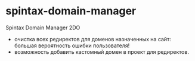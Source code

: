# spintax-domain-manager
Spintax Domain Manager 2DO

- очистка всех редиректов для доменов назначенных на сайт: большая вероятность ошибки пользователя!
- возможность добавить кастомный домен в проект для редиректов.
